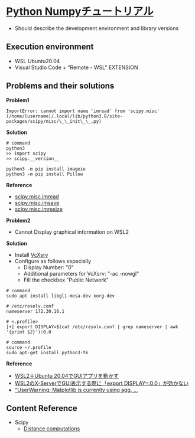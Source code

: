 # [Python Numpyチュートリアル](https://avinton.com/academy/python-numpy-tutorial-japanese/)
- Should describe the development environment and library versions

## Execution environment
- WSL Ubuntu20.04
- Visual Studio Code + "Remote - WSL" EXTENSION

## Problems and their solutions
__Problem1__
```
ImportError: cannot import name 'imread' from 'scipy.misc' (/home/[username]/.local/lib/python3.8/site-packages/scipy/misc/\_\_init\_\_.py)
```
__Solution__
```
# command
python3
>> import scipy
>> scipy.__version__

python3 -m pip install imageio
python3 -m pip install Pillow
```
__Reference__  
- [scipy.misc.imread](https://docs.scipy.org/doc/scipy-1.2.1/reference/generated/scipy.misc.imread.html)  
- [scipy.misc.imsave](https://docs.scipy.org/doc/scipy-1.2.1/reference/generated/scipy.misc.imsave.html)  
- [scipy.misc.imresize](https://docs.scipy.org/doc/scipy-1.2.1/reference/generated/scipy.misc.imresize.html)

__Problem2__
- Cannot Display graphical information on WSL2

__Solution__
- Install [VcXsrv](https://sourceforge.net/projects/vcxsrv/)  
- Configure as follows especially
  - Display Number: "0"
  - Additional parameters for VcXsrv: "-ac -nowgl"
  - Fill the checkbox "Public Network"
```
# command
sudo apt install libgl1-mesa-dev xorg-dev

# /etc/resolv.conf
nameserver 172.30.16.1

# <.profile>
[+] export DISPLAY=$(cat /etc/resolv.conf | grep nameserver | awk '{print $2}'):0.0

# command
source ~/.profile
sudo apt-get install python3-tk
```

__Reference__
- [WSL2＋Ubuntu 20.04でGUIアプリを動かす](https://astherier.com/blog/2020/08/run-gui-apps-on-wsl2/)
- [WSL2のX-ServerでGUI表示する際に「export DISPLAY=:0.0」が効かない](https://blog.odaryo.com/2020/01/wsl2-xserver-export-display/)
- ["UserWarning: Matplotlib is currently using agg, ...](https://stackoverflow.com/questions/56656777/userwarning-matplotlib-is-currently-using-agg-which-is-a-non-gui-backend-so)

## Content Reference
- Scipy
  - [Distance computations](https://docs.scipy.org/doc/scipy/reference/spatial.distance.html)
